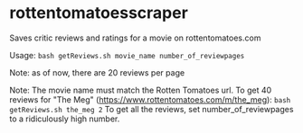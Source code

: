 # rottentomatoesscraper

Saves critic reviews and ratings for a movie on rottentomatoes.com

Usage:
```bash getReviews.sh movie_name number_of_reviewpages```

Note: as of now, there are 20 reviews per page

Note: The movie name must match the Rotten Tomatoes url.
To get 40 reviews for "The Meg" (https://www.rottentomatoes.com/m/the_meg):
```bash getReviews.sh the_meg 2```
To get all the reviews, set number_of_reviewpages to a ridiculously high number.
